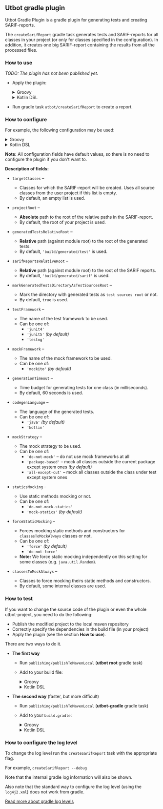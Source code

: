 ## Utbot gradle plugin

Utbot Gradle Plugin is a gradle plugin for generating tests and creating SARIF-reports.

The `createSarifReport` gradle task generates tests and SARIF-reports for all classes in your project (or only for classes specified in the configuration).
In addition, it creates one big SARIF-report containing the results from all the processed files.   


### How to use

_TODO: The plugin has not been published yet._

- Apply the plugin:
  
  <details>
  <summary>Groovy</summary>
  <pre>
  apply plugin: 'org.utbot.gradle.plugin'
  </pre>
  </details>

  <details>
  <summary>Kotlin DSL</summary>
  <pre>
  apply(plugin = "org.utbot.gradle.plugin")
  </pre>
  </details>

- Run gradle task `utbot/createSarifReport` to create a report.


### How to configure

For example, the following configuration may be used:

<details>
<summary>Groovy</summary>
<pre>
sarifReport {
    targetClasses = ['com.abc.Main', 'com.qwerty.Util']
    projectRoot = 'C:/.../SomeDirectory'
    generatedTestsRelativeRoot = 'build/generated/test'
    sarifReportsRelativeRoot = 'build/generated/sarif'
    markGeneratedTestsDirectoryAsTestSourcesRoot = true
    testFramework = 'junit5'
    mockFramework = 'mockito'
    generationTimeout = 60000L
    codegenLanguage = 'java'
    mockStrategy = 'package-based'
    staticsMocking = 'mock-statics'
    forceStaticMocking = 'force'
    classesToMockAlways = ['org.slf4j.Logger', 'java.util.Random']
}
</pre>
</details>


<details>
<summary>Kotlin DSL</summary>
<pre>
configure&lt;SarifGradleExtension&gt; {
    targetClasses.set(listOf("com.abc.Main", "com.qwerty.Util"))
    projectRoot.set("C:/.../SomeDirectory")
    generatedTestsRelativeRoot.set("build/generated/test")
    sarifReportsRelativeRoot.set("build/generated/sarif")
    markGeneratedTestsDirectoryAsTestSourcesRoot.set(true)
    testFramework.set("junit5")
    mockFramework.set("mockito")
    generationTimeout.set(60000L)
    codegenLanguage.set("java")
    mockStrategy.set("package-based")
    staticsMocking.set("mock-statics")
    forceStaticMocking.set("force")
    classesToMockAlways.set(listOf("org.slf4j.Logger", "java.util.Random"))
}
</pre>
</details>

**Note:** All configuration fields have default values, so there is no need to configure the plugin if you don't want to.

**Description of fields:**
- `targetClasses` &ndash; 
  - Classes for which the SARIF-report will be created.
    Uses all source classes from the user project if this list is empty.
  - By default, an empty list is used.

- `projectRoot` &ndash;
  - **Absolute** path to the root of the relative paths in the SARIF-report.
  - By default, the root of your project is used.

- `generatedTestsRelativeRoot` &ndash;
  - **Relative** path (against module root) to the root of the generated tests.
  - By default, `'build/generated/test'` is used.

- `sarifReportsRelativeRoot` &ndash;
  - **Relative** path (against module root) to the root of the SARIF reports.
  - By default, `'build/generated/sarif'` is used.

- `markGeneratedTestsDirectoryAsTestSourcesRoot` &ndash;
  - Mark the directory with generated tests as `test sources root` or not.
  - By default, `true` is used.

- `testFramework` &ndash;
  - The name of the test framework to be used.
  - Can be one of:
    - `'junit4'`
    - `'junit5'` _(by default)_
    - `'testng'`

- `mockFramework` &ndash;
  - The name of the mock framework to be used.
  - Can be one of:
    - `'mockito'` _(by default)_

- `generationTimeout` &ndash;
    - Time budget for generating tests for one class (in milliseconds).
    - By default, 60 seconds is used.

- `codegenLanguage` &ndash;
  - The language of the generated tests.
  - Can be one of: 
    - `'java'` _(by default)_
    - `'kotlin'`

- `mockStrategy` &ndash;
  - The mock strategy to be used.
  - Can be one of:
    - `'do-not-mock'` &ndash; do not use mock frameworks at all
    - `'package-based'` &ndash; mock all classes outside the current package except system ones _(by default)_
    - `'all-except-cut'` &ndash; mock all classes outside the class under test except system ones

- `staticsMocking` &ndash;
  - Use static methods mocking or not.
  - Can be one of:
    - `'do-not-mock-statics'`
    - `'mock-statics'` _(by default)_

- `forceStaticMocking` &ndash;
  - Forces mocking static methods and constructors for `classesToMockAlways` classes or not.
  - Can be one of:
    - `'force'` _(by default)_
    - `'do-not-force'`
  - **Note:** We force static mocking independently on this setting for some classes (e.g. `java.util.Random`).

- `classesToMockAlways` &ndash;
  - Classes to force mocking theirs static methods and constructors.
  - By default, some internal classes are used.


### How to test

If you want to change the source code of the plugin or even the whole utbot-project,
you need to do the following:
- Publish the modified project to the local maven repository
- Correctly specify the dependencies in the build file (in your project)
- Apply the plugin (see the section __How to use__).

There are two ways to do it.

- **The first way**
    - Run `publishing/publishToMavenLocal` (**utbot root** gradle task)

    - Add to your build file:
      
      <details>
      <summary>Groovy</summary>
      <pre>
      buildscript {
          repositories {
              mavenLocal()
              mavenCentral()
              maven { url 'https://jitpack.io' }
          }
      &nbsp;
          dependencies {
              classpath group: 'org.utbot', name: 'utbot-gradle', version: '1.0-SNAPSHOT'
          }
      }
      </pre>
      </details>
      
      <details>
      <summary>Kotlin DSL</summary>
      <pre>
      buildscript {
          repositories {
              mavenLocal()
              mavenCentral()
              maven { url 'https://jitpack.io' }
          }
      &nbsp;
          dependencies {
              classpath("org.utbot:utbot-gradle:1.0-SNAPSHOT")
          }
      }
      </pre>
      </details>

- **The second way** (faster, but more difficult)
    - Run `publishing/publishToMavenLocal` (**utbot-gradle** gradle task)
    - Add to your `build.gradle`:

      <details>
      <summary>Groovy</summary>
      <pre>
      buildscript {
          repositories {
              mavenLocal()
              mavenCentral()
              maven { url 'https://jitpack.io' }
          }
      &nbsp;
          dependencies {
              classpath group: 'org.utbot', name: 'utbot-gradle', version: '1.0-SNAPSHOT'
              classpath files('C:/..[your-path]../UTBotJava/utbot-framework/build/libs/utbot-framework-1.0-SNAPSHOT.jar')
              classpath files('C:/..[your-path]../UTBotJava/utbot-framework-api/build/libs/utbot-framework-api-1.0-SNAPSHOT.jar')
              classpath files('C:/..[your-path]../UTBotJava/utbot-instrumentation/build/libs/utbot-instrumentation-1.0-SNAPSHOT.jar')
          }
      }
      </pre>
      </details>

      <details>
      <summary>Kotlin DSL</summary>
      <pre>
      buildscript {
          repositories {
              mavenLocal()
              mavenCentral()
              maven { url 'https://jitpack.io' }
          }
      &nbsp;
          dependencies {
              classpath("org.utbot:utbot-gradle:1.0-SNAPSHOT")
              classpath(files("C:/..[your-path]../UTBotJava/utbot-framework/build/libs/utbot-framework-1.0-SNAPSHOT.jar"))
              classpath(files("C:/..[your-path]../UTBotJava/utbot-framework-api/build/libs/utbot-framework-api-1.0-SNAPSHOT.jar"))
              classpath(files("C:/..[your-path]../UTBotJava/utbot-instrumentation/build/libs/utbot-instrumentation-1.0-SNAPSHOT.jar"))
          }
      }
      </pre>
      </details>

### How to configure the log level

To change the log level run the `createSarifReport` task with the appropriate flag.

For example, `createSarifReport --debug`

Note that the internal gradle log information will also be shown.

Also note that the standard way to configure the log level (using the `log4j2.xml`) does not work from gradle.

[Read more about gradle log levels](https://docs.gradle.org/current/userguide/logging.html)